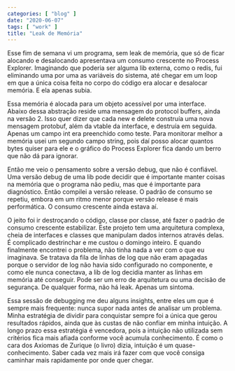 ```yaml
---
categories: [ "blog" ]
date: "2020-06-07"
tags: [ "work" ]
title: "Leak de Memória"
---
```

Esse fim de semana vi um programa, sem leak de memória, que só de ficar alocando e desalocando apresentava um consumo crescente no Process Explorer. Imaginando que poderia ser alguma lib externa, como o redis, fui eliminando uma por uma as variáveis do sistema, até chegar em um loop em que a única coisa feita no corpo do código era alocar e desalocar memória. E ela apenas subia.

Essa memória é alocada para um objeto acessível por uma interface. Abaixo dessa abstração reside uma mensagem do protocol buffers, ainda na versão 2. Isso quer dizer que cada new e delete construía uma nova mensagem protobuf, além da vtable da interface, e destruía em seguida. Apenas um campo int era preenchido como teste. Para monitorar melhor a memória usei um segundo campo string, pois daí posso alocar quantos bytes quiser para ele e o gráfico do Process Explorer fica dando um berro que não dá para ignorar.

Então me veio o pensamento sobre a versão debug, que não é confiável. Uma versão debug de uma lib pode decidir que é importante manter coisas na memória que o programa não pediu, mas que é importante para diagnóstico. Então compilei a versão release. O padrão de consumo se repetiu, embora em um ritmo menor porque versão release é mais performática. O consumo crescente ainda estava aí.

O jeito foi ir destroçando o código, classe por classe, até fazer o padrão de consumo crescente estabilizar. Este projeto tem uma arquitetura complexa, cheia de interfaces e classes que manipulam dados internos através delas. É complicado destrinchar e me custou o domingo inteiro. E quando finalmente encontrei o problema, não tinha nada a ver com o que eu imaginava. Se tratava da fila de linhas de log que não eram apagadas porque o servidor de log não havia sido configurado no componente, e como ele nunca conectava, a lib de log decidia manter as linhas em memória até conseguir. Pode ser um erro de arquitetura ou uma decisão de segurança. De qualquer forma, não há leak. Apenas um sintoma.

Essa sessão de debugging me deu alguns insights, entre eles um que é sempre mais frequente: nunca supor nada antes de analisar um problema. Minha estratégia de dividir para conquistar sempre foi a única que gerou resultados rápidos, ainda que às custas de não confiar em minha intuição. A longo prazo essa estratégia é vencedora, pois a intuição não utilizada sem critérios fica mais afiada conforme você acumula conhecimento. É como o cara dos Axiomas de Zurique (o livro) dizia, intuição é um quase-conhecimento. Saber cada vez mais irá fazer com que você consiga caminhar mais rapidamente por onde quer chegar.
